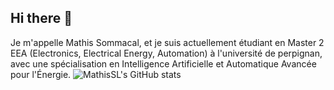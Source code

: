 ## Hi there 👋
Je m'appelle Mathis Sommacal, et je suis actuellement étudiant en Master 2 EEA (Electronics, Electrical Energy, Automation) à l'université de perpignan, avec une spécialisation en Intelligence Artificielle et Automatique Avancée pour l'Énergie.
![MathisSL's GitHub stats](https://github-readme-stats.vercel.app/api?username=MathisSL&show_icons=true&theme=radical)


